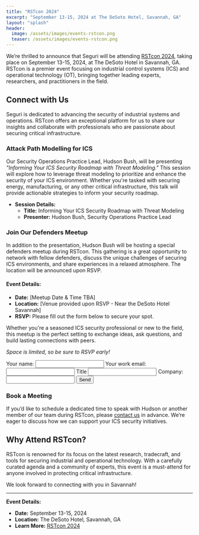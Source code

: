 ```yaml
---
title: "RSTcon 2024"
excerpt: "September 13-15, 2024 at The DeSoto Hotel, Savannah, GA"
layout: "splash"
header:
  image: /assets/images/events-rstcon.png
  teaser: /assets/images/events-rstcon.png
---
```


We’re thrilled to announce that Seguri will be attending [RSTcon 2024](https://rstcon.org/), taking place on September 13-15, 2024, at The DeSoto Hotel in Savannah, GA. RSTcon is a premier event focusing on industrial control systems (ICS) and operational technology (OT), bringing together leading experts, researchers, and practitioners in the field.

## Connect with Us

Seguri is dedicated to advancing the security of industrial systems and operations. RSTcon offers an exceptional platform for us to share our insights and collaborate with professionals who are passionate about securing critical infrastructure.

### Attack Path Modelling for ICS

Our Security Operations Practice Lead, Hudson Bush, will be presenting *"Informing Your ICS Security Roadmap with Threat Modeling."* This session will explore how to leverage threat modeling to prioritize and enhance the security of your ICS environment. Whether you're tasked with securing energy, manufacturing, or any other critical infrastructure, this talk will provide actionable strategies to inform your security roadmap.

- **Session Details:**
  - **Title:** Informing Your ICS Security Roadmap with Threat Modeling
  - **Presenter:** Hudson Bush, Security Operations Practice Lead

### Join Our Defenders Meetup

In addition to the presentation, Hudson Bush will be hosting a special defenders meetup during RSTcon. This gathering is a great opportunity to network with fellow defenders, discuss the unique challenges of securing ICS environments, and share experiences in a relaxed atmosphere. The location will be announced upon RSVP.

#### Event Details:
- **Date:** [Meetup Date & Time TBA]
- **Location:** [Venue provided upon RSVP - Near the DeSoto Hotel Savannah]
- **RSVP:** Please fill out the form below to secure your spot.

Whether you're a seasoned ICS security professional or new to the field, this meetup is the perfect setting to exchange ideas, ask questions, and build lasting connections with peers.

*Space is limited, so be sure to RSVP early!*

<form
  action="https://formspree.io/f/xblrkrbq"
  method="POST"
>
  <label>
    Your name:
    <input type="name" name="name">
  </label>
  <label>
    Your work email:
    <input type="email" name="email">
  </label>
  <label>
    Title
    <input type="title" name="title">
  </label>
  <label>
    Company:
    <input type="company" name="company">
  </label>
  <!-- your other form fields go here -->
  <button type="submit">Send</button>
</form>

### Book a Meeting

If you’d like to schedule a dedicated time to speak with Hudson or another member of our team during RSTcon, please [contact us](https://seguri.io/contact) in advance. We’re eager to discuss how we can support your ICS security initiatives.

## Why Attend RSTcon?

RSTcon is renowned for its focus on the latest research, tradecraft, and tools for securing industrial and operational technology. With a carefully curated agenda and a community of experts, this event is a must-attend for anyone involved in protecting critical infrastructure.

We look forward to connecting with you in Savannah!

---

**Event Details:**

- **Date:** September 13-15, 2024
- **Location:** The DeSoto Hotel, Savannah, GA
- **Learn More:** [RSTcon 2024](https://rstcon.org/)

